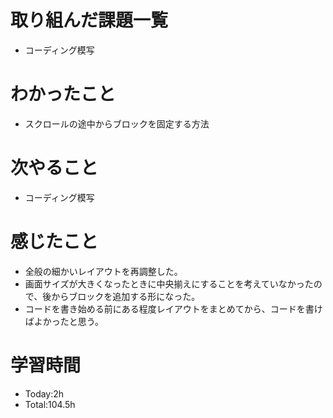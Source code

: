 # 取り組んだ課題一覧
- コーディング模写

# わかったこと
- スクロールの途中からブロックを固定する方法

# 次やること
- コーディング模写

# 感じたこと
- 全般の細かいレイアウトを再調整した。
- 画面サイズが大きくなったときに中央揃えにすることを考えていなかったので、後からブロックを追加する形になった。
- コードを書き始める前にある程度レイアウトをまとめてから、コードを書けばよかったと思う。

# 学習時間
- Today:2h
- Total:104.5h
